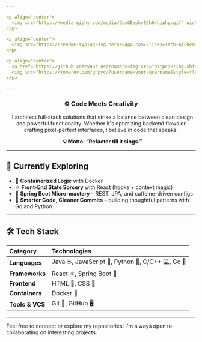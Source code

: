 ```yaml
---

<p align="center">
  <img src="https://media.giphy.com/media/QssGEmpkyEOh6/giphy.gif" width="250" height="250" alt="Coding GIF">
</p>

<p align="center">
  <img src="https://readme-typing-svg.herokuapp.com/?lines=Tech+Alchemist;Full-Stack+Symphonies;Fueled+by+Code+%2B+Caffeine&font=Fira%20Code&center=true&width=500&height=45&color=6CC644&vCenter=true" alt="Typing SVG" />
</p>

<p align="center">
  <a href="https://github.com/your-username"><img src="https://img.shields.io/badge/GitHub-%23121011.svg?style=flat-square&logo=github&logoColor=white" /></a>
  <img src="https://komarev.com/ghpvc/?username=your-username&style=flat-square&color=6CC644" alt="Profile views" />
</p>

---
```


<h3 align="center">⚙️ Code Meets Creativity</h3>

<p align="center">
  I architect full-stack solutions that strike a balance between clean design and powerful functionality. Whether it's optimizing backend flows or crafting pixel-perfect interfaces, I believe in code that speaks.
</p>

<p align="center">
  <strong>💡 Motto: “Refactor till it sings.”</strong>
</p>

---

## 🧠 Currently Exploring

* 🧩 **Containerized Logic** with Docker
* ⚛️ **Front-End State Sorcery** with React (hooks + context magic)
* 🌱 **Spring Boot Micro-mastery** – REST, JPA, and caffeine-driven configs
* 🧠 **Smarter Code, Cleaner Commits** – building thoughtful patterns with Go and Python

---

## 🛠️ Tech Stack

| Category    | Technologies                                       |
| :---------- | :------------------------------------------------- |
| **Languages** | Java ☕, JavaScript 📜, Python 🐍, C/C++ 💻, Go 🐹 |
| **Frameworks** | React ⚛️, Spring Boot 🌱                            |
| **Frontend** | HTML 🧱, CSS 💅                                  |
| **Containers** | Docker 🐳                                          |
| **Tools & VCS** | Git 🔧, GitHub 🖥️                                  |

---

Feel free to connect or explore my repositories! I'm always open to collaborating on interesting projects.
